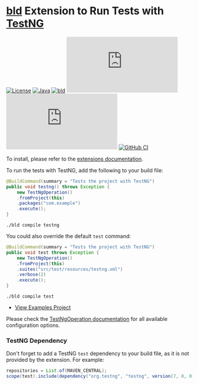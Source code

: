 # [bld](https://rife2.com/bld) Extension to Run Tests with [TestNG](https://testng.org/)


[![License](https://img.shields.io/badge/license-Apache%20License%202.0-blue.svg)](https://opensource.org/licenses/Apache-2.0)
[![Java](https://img.shields.io/badge/java-17%2B-blue)](https://www.oracle.com/java/technologies/javase/jdk17-archive-downloads.html)
[![bld](https://img.shields.io/badge/1.7.3-FA9052?label=bld&labelColor=2392FF)](https://rife2.com/bld)
[![Release](https://flat.badgen.net/maven/v/metadata-url/repo.rife2.com/releases/com/uwyn/rife2/bld-testng/maven-metadata.xml?color=blue)](https://repo.rife2.com/#/releases/com/uwyn/rife2/bld-testng)
[![Snapshot](https://flat.badgen.net/maven/v/metadata-url/repo.rife2.com/snapshots/com/uwyn/rife2/bld-testng/maven-metadata.xml?label=snapshot)](https://repo.rife2.com/#/snapshots/com/uwyn/rife2/bld-testng)
[![GitHub CI](https://github.com/rife2/bld-testng/actions/workflows/bld.yml/badge.svg)](https://github.com/rife2/bld-testng/actions/workflows/bld.yml)

To install, please refer to the [extensions documentation](https://github.com/rife2/bld/wiki/Extensions).

To run the tests with TestNG, add the following to your build file:

```java
@BuildCommand(summary = "Tests the project with TestNG")
public void testng() throws Exception {
    new TestNgOperation()
    .fromProject(this)
    .packages("com.example")
    .execute();
}
```

```text
./bld compile testng
```

You could also override the default `test` command:

```java
@BuildCommand(summary = "Tests the project with TestNG")
public void test throws Exception {
    new TestNgOperation()
    .fromProject(this)
    .suites("src/test/resources/testng.xml")
    .verbose(2)
    .execute();
}
```

```
./bld compile test
```

- [View Examples Project](https://github.com/rife2/bld-testng/tree/master/examples)

Please check the [TestNgOperation documentation](https://rife2.github.io/bld-testng/rife/bld/extension/TestNgOperation.html#method-summary) for all available configuration options.

### TestNG Dependency

Don't forget to add a TestNG `test` dependency to your build file, as it is not provided by the extension. For example:

```java
repositories = List.of(MAVEN_CENTRAL);
scope(test).include(dependency("org.testng", "testng", version(7, 8, 0)));

```
